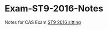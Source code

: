 # Exam-ST9-2016-Notes

Notes for CAS Exam [ST9 2016 sitting](https://cliffordlau.github.io/Exam-ST9-2016-Notes/)
